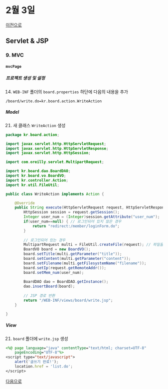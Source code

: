 # 2월 3일

[이전으로](0128.md)

## Servlet & JSP

### 9. MVC

#### `mvcPage`

##### 프로젝트 생성 및 설정

14. `WEB-INF` 폴더의 `board.properties` 하단에 다음의 내용을 추가
```properties
/board/write.do=kr.board.action.WriteAction
```

##### Model

21. 새 클래스 `WriteAction` 생성
```java
package kr.board.action;

import javax.servlet.http.HttpServletRequest;
import javax.servlet.http.HttpServletResponse;
import javax.servlet.http.HttpSession;

import com.oreilly.servlet.MultipartRequest;

import kr.board.dao.BoardDAO;
import kr.board.vo.BoardVO;
import kr.controller.Action;
import kr.util.FileUtil;

public class WriteAction implements Action {

	@Override
	public String execute(HttpServletRequest request, HttpServletResponse response) throws Exception {
		HttpSession session = request.getSession();
		Integer user_num = (Integer)session.getAttribute("user_num");
		if(user_num==null) { // 로그인되어 있지 않은 경우
			return "redirect:/member/loginForm.do";
		}
		
		// 로그인되어 있는 경우
		MultipartRequest multi = FileUtil.createFile(request); // 파일을 업로드하고 request에 담긴 정보를 MultipartRequest 객체로 전달
		BoardVO board = new BoardVO();
		board.setTitle(multi.getParameter("title"));
		board.setContent(multi.getParameter("content"));
		board.setFilename(multi.getFilesystemName("filename"));
		board.setIp(request.getRemoteAddr());
		board.setMem_num(user_num);
		
		BoardDAO dao = BoardDAO.getInstance();
		dao.insertBoard(board);
		
		// JSP 경로 반환
		return "/WEB-INF/views/board/write.jsp";
	}

}
```

##### View

21. `board` 폴더에 `write.jsp` 생성
```jsp
<%@ page language="java" contentType="text/html; charset=UTF-8"
    pageEncoding="UTF-8"%>
<script type="text/javascript">
	alert('글쓰기 완료!');
	location.href = 'list.do';
</script>
```

[다음으로](0204.md)